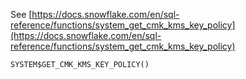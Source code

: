 See [https://docs.snowflake.com/en/sql-reference/functions/system_get_cmk_kms_key_policy](https://docs.snowflake.com/en/sql-reference/functions/system_get_cmk_kms_key_policy)
```
SYSTEM$GET_CMK_KMS_KEY_POLICY()
```

